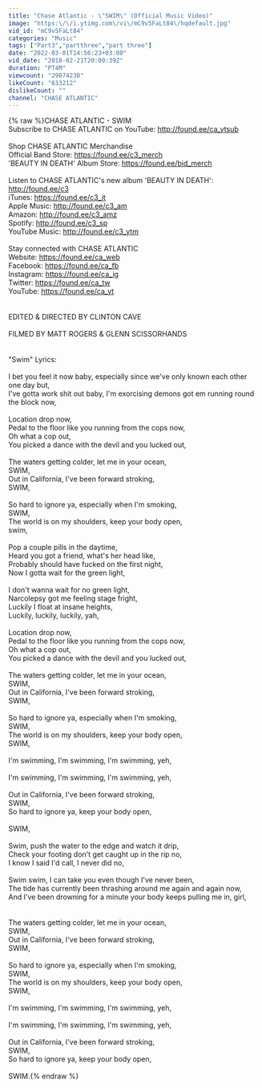 ```yaml
---
title: "Chase Atlantic - \"SWIM\" (Official Music Video)"
image: "https:\/\/i.ytimg.com\/vi\/mC9v5FaLt84\/hqdefault.jpg"
vid_id: "mC9v5FaLt84"
categories: "Music"
tags: ["Part3","partthree","part three"]
date: "2022-03-01T14:56:23+03:00"
vid_date: "2018-02-21T20:00:39Z"
duration: "PT4M"
viewcount: "29074230"
likeCount: "633212"
dislikeCount: ""
channel: "CHASE ATLANTIC"
---
```

{% raw %}CHASE ATLANTIC - SWIM<br />Subscribe to CHASE ATLANTIC on YouTube: <a rel="nofollow" target="blank" href="http://found.ee/ca_ytsub">http://found.ee/ca_ytsub</a><br /><br />Shop CHASE ATLANTIC Merchandise<br />Official Band Store: <a rel="nofollow" target="blank" href="https://found.ee/c3_merch">https://found.ee/c3_merch</a><br />'BEAUTY IN DEATH' Album Store: <a rel="nofollow" target="blank" href="https://found.ee/bid_merch">https://found.ee/bid_merch</a><br /><br />Listen to CHASE ATLANTIC's new album 'BEAUTY IN DEATH': <a rel="nofollow" target="blank" href="http://found.ee/c3">http://found.ee/c3</a><br />iTunes: <a rel="nofollow" target="blank" href="https://found.ee/c3_it​​">https://found.ee/c3_it​​</a><br />Apple Music: <a rel="nofollow" target="blank" href="http://found.ee/c3_am">http://found.ee/c3_am</a><br />Amazon: <a rel="nofollow" target="blank" href="http://found.ee/c3_amz">http://found.ee/c3_amz</a><br />Spotify: <a rel="nofollow" target="blank" href="http://found.ee/c3_sp">http://found.ee/c3_sp</a><br />YouTube Music: <a rel="nofollow" target="blank" href="http://found.ee/c3_ytm">http://found.ee/c3_ytm</a><br /><br />Stay connected with CHASE ATLANTIC<br />Website: <a rel="nofollow" target="blank" href="https://found.ee/ca_web​​​">https://found.ee/ca_web​​​</a> <br />Facebook: <a rel="nofollow" target="blank" href="https://found.ee/ca_fb​​​">https://found.ee/ca_fb​​​</a><br />Instagram: <a rel="nofollow" target="blank" href="https://found.ee/ca_ig​​​">https://found.ee/ca_ig​​​</a><br />Twitter: <a rel="nofollow" target="blank" href="https://found.ee/ca_tw​​​">https://found.ee/ca_tw​​​</a><br />YouTube: <a rel="nofollow" target="blank" href="https://found.ee/ca_yt​​">https://found.ee/ca_yt​​</a><br /><br /><br />EDITED &amp; DIRECTED BY CLINTON CAVE<br /><br />FILMED BY MATT ROGERS &amp; GLENN SCISSORHANDS <br /><br /><br />&quot;Swim&quot; Lyrics:<br /><br />I bet you feel it now baby, especially since we've only known each other one day but,<br />I've gotta work shit out baby, I'm exorcising demons got em running round the block now,<br /><br />Location drop now, <br />Pedal to the floor like you running from the cops now,<br />Oh what a cop out,<br />You picked a dance with the devil and you lucked out,<br /><br />The waters getting colder, let me in your ocean,<br />SWIM,<br />Out in California, I've been forward stroking,<br />SWIM,<br /><br />So hard to ignore ya, especially when I'm smoking,<br />SWIM,<br />The world is on my shoulders, keep your body open,<br />swim,<br /><br />Pop a couple pills in the daytime,<br />Heard you got a friend, what's her head like,<br />Probably should have fucked on the first night,<br />Now I gotta wait for the green light,<br /><br />I don't wanna wait for no green light,<br />Narcolepsy got me feeling stage fright,<br />Luckily I float at insane heights,<br />Luckily, luckily, luckily, yah,<br /><br />Location drop now, <br />Pedal to the floor like you running from the cops now,<br />Oh what a cop out,<br />You picked a dance with the devil and you lucked out,<br /><br />The waters getting colder, let me in your ocean,<br />SWIM,<br />Out in California, I've been forward stroking,<br />SWIM,<br /><br />So hard to ignore ya, especially when I'm smoking,<br />SWIM,<br />The world is on my shoulders, keep your body open,<br />SWIM,<br /><br />I'm swimming, I'm swimming, I'm swimming, yeh,<br /><br />I'm swimming, I'm swimming, I'm swimming, yeh, <br /><br />Out in California, I've been forward stroking,<br />SWIM,<br />So hard to ignore ya, keep your body open,<br /><br />SWIM,<br /><br />Swim, push the water to the edge and watch it drip,<br />Check your footing don't get caught up in the rip no,<br />I know I said I'd call, I never did no,<br /><br />Swim swim, I can take you even though I've never been,<br />The tide has currently been thrashing around me again and again now,<br />And I've been drowning for a minute your body keeps pulling me in, girl,<br /><br /><br />The waters getting colder, let me in your ocean,<br />SWIM,<br />Out in California, I've been forward stroking,<br />SWIM,<br /><br />So hard to ignore ya, especially when I'm smoking,<br />SWIM,<br />The world is on my shoulders, keep your body open,<br />SWIM,<br /><br />I'm swimming, I'm swimming, I'm swimming, yeh,<br /><br />I'm swimming, I'm swimming, I'm swimming, yeh, <br /><br />Out in California, I've been forward stroking,<br />SWIM,<br />So hard to ignore ya, keep your body open,<br /><br />SWIM.{% endraw %}
